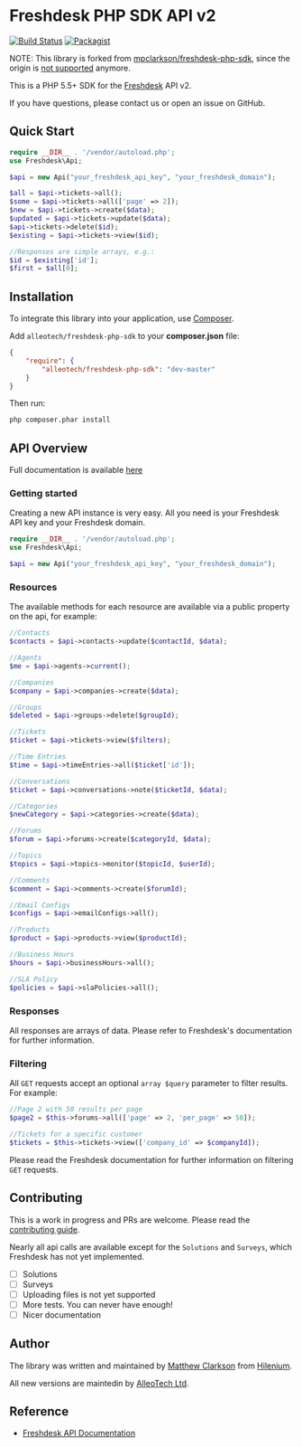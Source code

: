 # Freshdesk PHP SDK API v2 

[![Build Status](https://travis-ci.org/alleotech/freshdesk-php-sdk.svg?branch=master)](https://travis-ci.org/alleotech/freshdesk-php-sdk)
[![Packagist](https://img.shields.io/packagist/v/alleotech/freshdesk-php-sdk.svg)](https://packagist.org/packages/alleotech/freshdesk-php-sdk)

NOTE: This library is forked from [mpclarkson/freshdesk-php-sdk](https://github.com/mpclarkson/freshdesk-php-sdk), since the origin is
[not supported](https://github.com/mpclarkson/freshdesk-php-sdk/issues/24#issuecomment-480466671) anymore.

This is a PHP 5.5+ SDK for the [Freshdesk](https://www.freshdesk.com) API v2.

If you have questions, please contact us or open an issue on GitHub.

## Quick Start

```php
require __DIR__ . '/vendor/autoload.php';
use Freshdesk\Api;

$api = new Api("your_freshdesk_api_key", "your_freshdesk_domain");

$all = $api->tickets->all();
$some = $api->tickets->all(['page' => 2]);
$new = $api->tickets->create($data);
$updated = $api->tickets->update($data);
$api->tickets->delete($id);
$existing = $api->tickets->view($id);

//Responses are simple arrays, e.g.:
$id = $existing['id'];
$first = $all[0];
```

## Installation

To integrate this library into your application, use [Composer](https://getcomposer.org).

Add `alleotech/freshdesk-php-sdk` to your **composer.json** file:

```json
{
    "require": {
        "alleotech/freshdesk-php-sdk": "dev-master"
    }
}
```

Then run:

```bash
php composer.phar install
```

## API Overview

Full documentation is available [here](docs/ApiIndex.md)

### Getting started

Creating a new API instance is very easy. All you need is your Freshdesk 
API key and your Freshdesk domain.

```php
require __DIR__ . '/vendor/autoload.php';
use Freshdesk\Api;

$api = new Api("your_freshdesk_api_key", "your_freshdesk_domain");
```

### Resources

The available methods for each resource are available via a public
property on the api, for example:

```php
//Contacts
$contacts = $api->contacts->update($contactId, $data);

//Agents
$me = $api->agents->current();

//Companies
$company = $api->companies->create($data);

//Groups
$deleted = $api->groups->delete($groupId);

//Tickets
$ticket = $api->tickets->view($filters);

//Time Entries
$time = $api->timeEntries->all($ticket['id']);

//Conversations
$ticket = $api->conversations->note($ticketId, $data);

//Categories
$newCategory = $api->categories->create($data);

//Forums
$forum = $api->forums->create($categoryId, $data);

//Topics
$topics = $api->topics->monitor($topicId, $userId);

//Comments
$comment = $api->comments->create($forumId);

//Email Configs
$configs = $api->emailConfigs->all();

//Products
$product = $api->products->view($productId);

//Business Hours
$hours = $api->businessHours->all();

//SLA Policy
$policies = $api->slaPolicies->all();

```

### Responses

All responses are arrays of data. Please refer to Freshdesk's documentation
for further information. 

### Filtering

All `GET` requests accept an optional `array $query` parameter to filter
results. For example:

```php
//Page 2 with 50 results per page
$page2 = $this->forums->all(['page' => 2, 'per_page' => 50]);

//Tickets for a specific customer
$tickets = $this->tickets->view(['company_id' => $companyId]);

```

Please read the Freshdesk documentation for further information on
filtering `GET` requests.

## Contributing

This is a work in progress and PRs are welcome. Please read the 
[contributing guide](.github/CONTRIBUTING.md).

Nearly all api calls are available except for the `Solutions` and `Surveys`, 
which Freshdesk has not yet implemented.

- [ ] Solutions
- [ ] Surveys
- [ ] Uploading files is not yet supported
- [ ] More tests. You can never have enough!
- [ ] Nicer documentation

## Author

The library was written and maintained by [Matthew Clarkson](http://mpclarkson.github.io/) 
from [Hilenium](https://hilenium.com).

All new versions are maintedin by [AlleoTech Ltd](https://alleo.tech).

## Reference

* [Freshdesk API Documentation](https://developer.freshdesk.com/api/)
